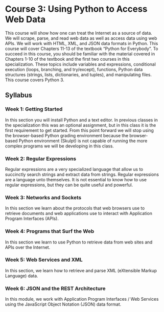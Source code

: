 # Course 3: Using Python to Access Web Data
This course will show how one can treat the Internet as a source of data.  We will scrape, parse, and read web data as well as access data using web APIs.  We will work with HTML, XML, and JSON data formats in Python.  This course will cover Chapters 11-13 of the textbook “Python for Everybody”. To succeed in this course, you should be familiar with the material covered in Chapters 1-10 of the textbook and the first two courses in this specialization.  These topics include variables and expressions, conditional execution (loops, branching, and try/except), functions, Python data structures (strings, lists, dictionaries, and tuples), and manipulating files.  This course covers Python 3.

## Syllabus
### Week 1: Getting Started
In this section you will install Python and a text editor. In previous classes in the specialization this was an optional assignment, but in this class it is the first requirement to get started. From this point forward we will stop using the browser-based Python grading environment because the browser-based Python environment (Skulpt) is not capable of running the more complex programs we will be developing in this class.

### Week 2: Regular Expressions
Regular expressions are a very specialized language that allow us to succinctly search strings and extract data from strings. Regular expressions are a language unto themselves. It is not essential to know how to use regular expressions, but they can be quite useful and powerful.

### Week 3: Networks and Sockets
In this section we learn about the protocols that web browsers use to retrieve documents and web applications use to interact with Application Program Interfaces (APIs).

### Week 4: Programs that Surf the Web
In this section we learn to use Python to retrieve data from web sites and APIs over the Internet.

### Week 5: Web Services and XML
In this section, we learn how to retrieve and parse XML (eXtensible Markup Language) data.

### Week 6: JSON and the REST Architecture
In this module, we work with Application Program Interfaces / Web Services using the JavaScript Object Notation (JSON) data format.
